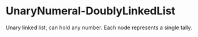 # UnaryNumeral-DoublyLinkedList
Unary linked list, can hold any number. Each node represents a single tally.

